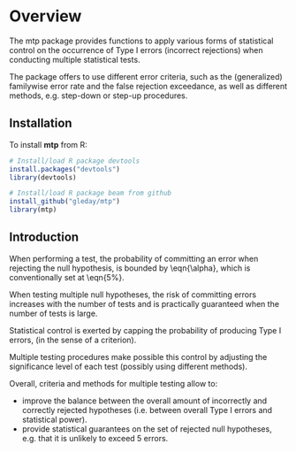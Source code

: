 # Overview
The mtp package provides functions to apply
various forms of statistical control on the
occurrence of Type I errors (incorrect rejections)
when conducting multiple statistical tests.

The package offers to use different error criteria,
such as the (generalized) familywise error rate and
the false rejection exceedance, as well as different
methods, e.g. step-down or step-up procedures.

## Installation

To install **mtp** from R:

```R
# Install/load R package devtools
install.packages("devtools")
library(devtools)

# Install/load R package beam from github
install_github("gleday/mtp")
library(mtp)
```

## Introduction
When performing a test, the probability of
committing an error when rejecting the
null hypothesis, is bounded by \eqn{\alpha},
which is conventionally set at \eqn{5\%}.

When testing multiple null hypotheses,
the risk of committing errors increases with
the number of tests and is practically guaranteed
when the number of tests is large.

Statistical control is exerted by capping
the probability of producing Type I errors,
(in the sense of a criterion).

Multiple testing procedures make possible this
control by adjusting the significance level of
each test (possibly using different methods).

Overall, criteria and methods for multiple
testing allow to:
- improve the balance between the overall amount of
incorrectly and correctly rejected hypotheses (i.e.
between overall Type I errors and statistical power).
- provide statistical guarantees on the set of
rejected null hypotheses, e.g. that it is unlikely
to exceed 5 errors.
